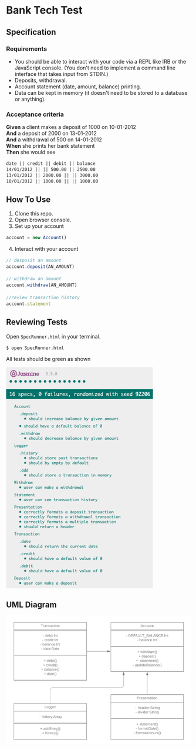 # Bank Tech Test
## Specification

### Requirements

* You should be able to interact with your code via a REPL like IRB or the JavaScript console.  (You don't need to implement a command line interface that takes input from STDIN.)
* Deposits, withdrawal.
* Account statement (date, amount, balance) printing.
* Data can be kept in memory (it doesn't need to be stored to a database or anything).

### Acceptance criteria

**Given** a client makes a deposit of 1000 on 10-01-2012  
**And** a deposit of 2000 on 13-01-2012  
**And** a withdrawal of 500 on 14-01-2012  
**When** she prints her bank statement  
**Then** she would see

```
date || credit || debit || balance
14/01/2012 || || 500.00 || 2500.00
13/01/2012 || 2000.00 || || 3000.00
10/01/2012 || 1000.00 || || 1000.00
```
## How To Use
1. Clone this repo.
2. Open browser console.
3. Set up your account
  ```js
  account = new Account()
  ```
4. Interact with your account
  ```js
  // desposit an amount
  account.deposit(AN_AMOUNT)
  
  // withdraw an amount
  account.withdraw(AN_AMOUNT)
  
  //review transaction history
  account.statement
  ```
## Reviewing Tests
Open `SpecRunner.html` in your terminal. 
```
$ open SpecRunner.html
```
All tests should be green as shown

<img src="./images/jasmine_tests.png" width="400">

## UML Diagram
<img src="./images/UML_diagram.png" width="700">
